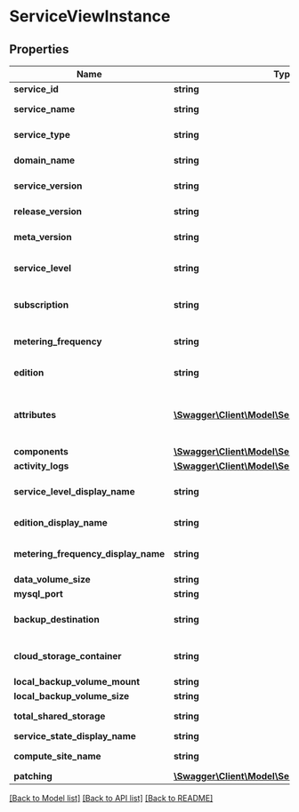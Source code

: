 # ServiceViewInstance

## Properties
Name | Type | Description | Notes
------------ | ------------- | ------------- | -------------
**service_id** | **string** | ID of the Oracle MySQL Cloud Service instance. | [optional] 
**service_name** | **string** | Name of the Oracle MySQL Cloud Service instance. | [optional] 
**service_type** | **string** | Type of the Oracle MySQL Cloud Service instance, such as &lt;code&gt;MySQLCS&lt;/code&gt;. | [optional] 
**domain_name** | **string** | The identity domain housing the service instance. | [optional] 
**service_version** | **string** | The major version of MySQL Server. For example, &lt;code&gt;5.7&lt;/code&gt;. | [optional] 
**release_version** | **string** | The release version of MySQL Server. For example, &lt;code&gt;5.7.13&lt;/code&gt;. | [optional] 
**meta_version** | **string** | The release version of metadata service manager. | [optional] 
**service_level** | **string** | The service level of the service instance. For example, &lt;code&gt;PAAS&lt;/code&gt; for Oracle Cloud Service. | [optional] 
**subscription** | **string** | The subscription type of the service instance; either &lt;code&gt;MONTHLY&lt;/code&gt; or &lt;code&gt;HOURLY&lt;/code&gt;. | [optional] 
**metering_frequency** | **string** | The billing frequency of the service instance; either &lt;code&gt;MONTHLY&lt;/code&gt; or &lt;code&gt;HOURLY&lt;/code&gt;. | [optional] 
**edition** | **string** | The edition of MySQL Server. For example, &lt;code&gt;EE&lt;/code&gt;. | [optional] 
**attributes** | [**\Swagger\Client\Model\ServiceAttributes[]**](ServiceAttributes.md) | Array of the service attributes. For example, &lt;code&gt;MYSQL_PORT&lt;/code&gt;, &lt;code&gt;CLOUD_STORAGE_CONTAINER&lt;/code&gt;, &lt;code&gt;LOCAL_BACKUP_VOLUME_SIZE&lt;/code&gt;, etc. | [optional] 
**components** | [**\Swagger\Client\Model\ServiceViewComponents[]**](ServiceViewComponents.md) | details of each service component. | [optional] 
**activity_logs** | [**\Swagger\Client\Model\ServiceViewActivityLog[]**](ServiceViewActivityLog.md) | activities of the service instance. | [optional] 
**service_level_display_name** | **string** | The display name of the service level. For example, &lt;code&gt;Oracle MySQL Cloud Service&lt;/code&gt;. | [optional] 
**edition_display_name** | **string** | The display name of MySQL Server edition. For example, &lt;code&gt;Enterprise Edition&lt;/code&gt;. | [optional] 
**metering_frequency_display_name** | **string** | The display name of the metering frequency; either &lt;code&gt;Monthly&lt;/code&gt; or &lt;code&gt;Hourly&lt;/code&gt;. | [optional] 
**data_volume_size** | **string** | Storage volume size for MySQL data. | [optional] 
**mysql_port** | **string** | The listener port for MySQL server. | [optional] 
**backup_destination** | **string** | Backup destination; either &lt;code&gt;BOTH&lt;/code&gt; - Both Cloud Storage and Local Storage, or &lt;code&gt;NONE&lt;/code&gt; - None. | [optional] 
**cloud_storage_container** | **string** | Name of the Oracle Storage Cloud Service container used to provide storage for MySQL service instance backups. | [optional] 
**local_backup_volume_mount** | **string** | The volume mount point for local backups. | [optional] 
**local_backup_volume_size** | **string** | Storage volume size for MySQL local backups. | [optional] 
**total_shared_storage** | **string** | The total shared storage size; always &lt;code&gt;0&lt;/code&gt; for MySQL Cloud Service. | [optional] 
**service_state_display_name** | **string** | The display name of the service current state. | [optional] 
**compute_site_name** | **string** | The Oracle Cloud location housing the service instance. | [optional] 
**patching** | [**\Swagger\Client\Model\ServiceViewPatching**](ServiceViewPatching.md) |  | [optional] 

[[Back to Model list]](../README.md#documentation-for-models) [[Back to API list]](../README.md#documentation-for-api-endpoints) [[Back to README]](../README.md)


